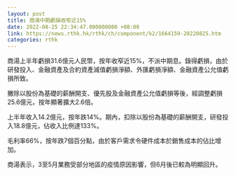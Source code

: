 ```yaml
---
layout: post
title: 商湯中期虧損收窄近15%
date: 2022-08-25 22:34:47.000000000 +08:00
link: https://news.rthk.hk/rthk/ch/component/k2/1664159-20220825.htm
categories: rthk
---
```


商湯上半年虧損31.6億元人民幣，按年收窄近15%，不派中期息。錄得虧損，由於研發投入、金融資產及合約資產減值虧損淨額、外匯虧損淨額、金融資產公允值虧損所致。

撇除以股份為基礎的薪酬開支、優先股及金融資產公允值虧損等後，經調整虧損25.6億元，按年顯著擴大2.6倍。

上半年收入14.2億元，按年跌14%。期內，扣除以股份為基礎的薪酬開支，研發投入18.8億元，佔收入比例達133%。

毛利率66%，按年跌7個百分點，由於客戶需求令硬件成本於銷售成本的佔比增加。

商湯表示，3至5月業務受部分地區的疫情原因影響，但6月後已較為明顯回升。
